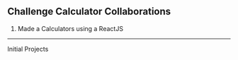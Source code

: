 ## Challenge Calculator Collaborations

1. Made a Calculators using a ReactJS

---

Initial Projects
